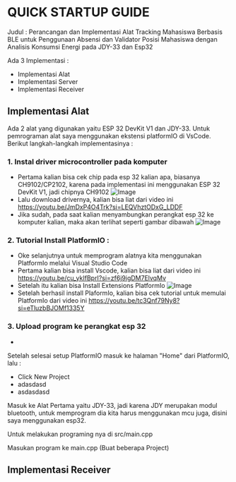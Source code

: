 # QUICK STARTUP GUIDE
Judul : Perancangan dan Implementasi Alat Tracking Mahasiswa Berbasis BLE untuk Penggunaan Absensi dan Validator Posisi Mahasiswa dengan Analisis Konsumsi Energi pada JDY-33 dan Esp32

Ada 3 Implementasi :
- Implementasi Alat 
- Implementasi Server
- Implementasi Receiver

## Implementasi Alat 

Ada 2 alat yang digunakan yaitu ESP 32 DevKit V1 dan JDY-33. Untuk pemrograman alat saya menggunakan ekstensi platformIO di VsCode. Berikut langkah-langkah implementasinya :


### 1. Instal driver microcontroller pada komputer
- Pertama kalian bisa cek chip pada esp 32 kalian apa, biasanya CH9102/CP2102, karena pada implementasi ini menggunakan ESP 32 DevKit V1, jadi chipnya CH9102
![Image](https://github.com/user-attachments/assets/e8b23da9-5fc1-4b90-8a00-79e875326035)
- Lalu download drivernya, kalian bisa liat dari video ini https://youtu.be/JmDxP4O4Trk?si=LEQVhztODxG_LDDF
- Jika sudah, pada saat kalian menyambungkan perangkat esp 32 ke komputer kalian, maka akan terlihat seperti gambar dibawah
![Image](https://github.com/user-attachments/assets/d543da58-5879-495d-93c1-1245a99688c9)

### 2. Tutorial Install PlatformIO :
- Oke selanjutnya untuk memprogram alatnya kita menggunakan PlatformIo melalui Visual Studio Code
- Pertama kalian bisa install Vscode, kalian bisa liat dari video ini https://youtu.be/cu_ykIfBprI?si=zf6j9igDM7ElvqMv
- Setelah itu kalian bisa Install Extensions PlatformIo
![Image](https://github.com/user-attachments/assets/445eaa3f-3105-4677-86b4-41146e7c8187)
- Setelah berhasil install PlaformIo, kalian bisa cek tutorial untuk memulai PlatformIo dari video ini https://youtu.be/tc3Qnf79Ny8?si=eTluzbBJOMf1335Y

### 3. Upload program ke perangkat esp 32
- 

Setelah selesai setup PlatformIO masuk ke halaman "Home"  dari PlatformIO, lalu :
- Click New Project
- adasdasd
- asdasdasd

Masuk ke Alat Pertama yaitu JDY-33, jadi karena JDY merupakan modul bluetooth, untuk memprogram dia kita harus menggunakan mcu juga, disini saya menggunakan esp32. 

Untuk melakukan programing nya di src/main.cpp

Masukan program ke main.cpp (Buat beberapa Project)




## Implementasi Receiver














